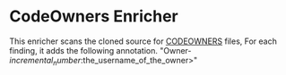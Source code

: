 # CodeOwners Enricher

This enricher scans the cloned source for
[CODEOWNERS](https://docs.github.com/en/repositories/managing-your-repositorys-settings-and-features/customizing-your-repository/about-code-owners)
files, For each finding, it adds the following annotation.
"Owner-$incremental_number:$the_username_of_the_owner>"
